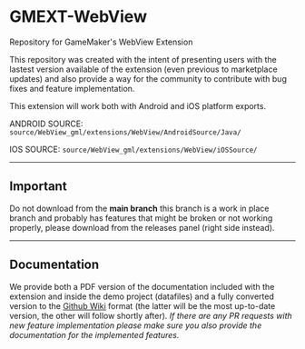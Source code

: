 # GMEXT-WebView
Repository for GameMaker's WebView Extension

This repository was created with the intent of presenting users with the lastest version available of the extension (even previous to marketplace updates) and also provide a way for the community to contribute with bug fixes and feature implementation.

This extension will work both with Android and iOS platform exports.

ANDROID SOURCE: `source/WebView_gml/extensions/WebView/AndroidSource/Java/`

IOS SOURCE: `source/WebView_gml/extensions/WebView/iOSSource/`


---

## Important

Do not download from the **main branch** this branch is a work in place branch and probably has features that might be broken or not working properly, please download from the releases panel (right side instead).

---

## Documentation

We provide both a PDF version of the documentation included with the extension and inside the demo project (datafiles) and a fully converted version to the [Github Wiki](https://github.com/YoYoGames/GMEXT-WebView/wiki) format (the latter will be the most up-to-date version, the other will follow shortly after). *If there are any PR requests with new feature implementation please make sure you also provide the documentation for the implemented features.*
